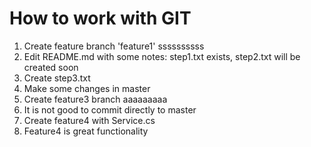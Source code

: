 # How to work with GIT
1. Create feature branch 'feature1' ssssssssss
2. Edit README.md with some notes: step1.txt exists, step2.txt will be created soon
3. Create step3.txt
4. Make some changes in master
5. Create feature3 branch aaaaaaaaa
6. It is not good to commit directly to master
7. Create feature4 with Service.cs
8. Feature4 is great functionality
